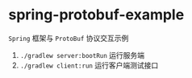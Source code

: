 # spring-protobuf-example

`Spring` 框架与 `ProtoBuf` 协议交互示例

1. `./gradlew server:bootRun` 运行服务端
1. `./gradlew client:run` 运行客户端测试接口
